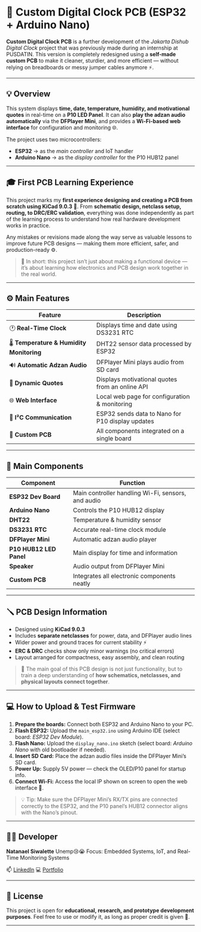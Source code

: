 # 🕋 Custom Digital Clock PCB (ESP32 + Arduino Nano)

**Custom Digital Clock PCB** is a further development of the *Jakarta Dishub Digital Clock* project that was previously made during an internship at PUSDATIN.
This version is completely redesigned using a **self-made custom PCB** to make it cleaner, sturdier, and more efficient — without relying on breadboards or messy jumper cables anymore ⚡.

---

## 💡 Overview

This system displays **time, date, temperature, humidity, and motivational quotes** in real-time on a **P10 LED Panel**.
It can also **play the adzan audio automatically** via the **DFPlayer Mini**, and provides a **Wi-Fi-based web interface** for configuration and monitoring 🌐.

The project uses two microcontrollers:

* **ESP32** → as the *main controller* and IoT handler
* **Arduino Nano** → as the *display controller* for the P10 HUB12 panel

---

## 🎓 First PCB Learning Experience

This project marks my **first experience designing and creating a PCB from scratch using KiCad 9.0.3** 🧠.
From **schematic design, netclass setup, routing, to DRC/ERC validation**, everything was done independently as part of the learning process to understand how real hardware development works in practice.

Any mistakes or revisions made along the way serve as valuable lessons to improve future PCB designs — making them more efficient, safer, and production-ready ⚙️.

> 🧩 In short: this project isn’t just about making a functional device — it’s about learning how electronics and PCB design work together in the real world.

---

## ⚙️ Main Features

| Feature                                   | Description                                      |
| ----------------------------------------- | ------------------------------------------------ |
| 🕐 **Real-Time Clock**                    | Displays time and date using DS3231 RTC          |
| 🌡️ **Temperature & Humidity Monitoring** | DHT22 sensor data processed by ESP32             |
| 🔊 **Automatic Adzan Audio**              | DFPlayer Mini plays audio from SD card           |
| 💬 **Dynamic Quotes**                     | Displays motivational quotes from an online API  |
| 🌐 **Web Interface**                      | Local web page for configuration & monitoring    |
| 🔁 **I²C Communication**                  | ESP32 sends data to Nano for P10 display updates |
| 🔌 **Custom PCB**                         | All components integrated on a single board      |

---

## 🧰 Main Components

| Component               | Function                                           |
| ----------------------- | -------------------------------------------------- |
| **ESP32 Dev Board**     | Main controller handling Wi-Fi, sensors, and audio |
| **Arduino Nano**        | Controls the P10 HUB12 display                     |
| **DHT22**               | Temperature & humidity sensor                      |
| **DS3231 RTC**          | Accurate real-time clock module                    |
| **DFPlayer Mini**       | Automatic adzan audio player                       |
| **P10 HUB12 LED Panel** | Main display for time and information              |
| **Speaker**             | Audio output from DFPlayer Mini                    |
| **Custom PCB**          | Integrates all electronic components neatly        |

---

## 🪛 PCB Design Information

* Designed using **KiCad 9.0.3**
* Includes **separate netclasses** for power, data, and DFPlayer audio lines
* Wider power and ground traces for current stability ⚡
* **ERC & DRC** checks show only minor warnings (no critical errors)
* Layout arranged for compactness, easy assembly, and clean routing

> 🎯 The main goal of this PCB design is not just functionality, but to train a deep understanding of **how schematics, netclasses, and physical layouts connect together**.

---

## 💻 How to Upload & Test Firmware

1. **Prepare the boards:** Connect both ESP32 and Arduino Nano to your PC.
2. **Flash ESP32:** Upload the `main_esp32.ino` using Arduino IDE (select board: *ESP32 Dev Module*).
3. **Flash Nano:** Upload the `display_nano.ino` sketch (select board: *Arduino Nano* with old bootloader if needed).
4. **Insert SD Card:** Place the adzan audio files inside the DFPlayer Mini’s SD card.
5. **Power Up:** Supply 5V power — check the OLED/P10 panel for startup info.
6. **Connect Wi-Fi:** Access the local IP shown on screen to open the web interface 🎉.

> 💡 Tip: Make sure the DFPlayer Mini’s RX/TX pins are connected correctly to the ESP32, and the P10 panel’s HUB12 connector aligns with the Nano’s pinout.

---

## 👨‍💻 Developer

**Natanael Siwalette**
Unemp😢😭
Focus: Embedded Systems, IoT, and Real-Time Monitoring Systems

📫 [LinkedIn](https://www.linkedin.com/in/natanael-siwalette)
💻 [Portfolio](https://natael221.github.io/)

---

## 📜 License

This project is open for **educational, research, and prototype development purposes**.
Feel free to use or modify it, as long as proper credit is given 🙌.

---
